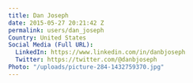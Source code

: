 ```yaml
---
title: Dan Joseph
date: 2015-05-27 20:21:42 Z
permalink: users/dan_joseph
Country: United States
Social Media (Full URL):
  LinkedIn: https://www.linkedin.com/in/danbjoseph
  Twitter: https://twitter.com/@danbjoseph
Photo: "/uploads/picture-284-1432759370.jpg"
---
```


